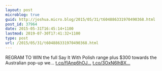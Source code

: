 ```yaml
---
layout: post
microblog: true
guid: http://joshua.micro.blog/2015/05/31/t604886331970490368.html
post_id: 37964
date: 2015-05-31T16:45:14+1100
lastmod: 2019-07-30T17:41:32+1100
type: post
url: /2015/05/31/t604886331970490368.html
---
```

REGRAM TO WIN the full Say It With Polish range plus $300 towards the Australian pop-up we… [t.co/fIAnp6hOJ...](http://t.co/fIAnp6hOJO) [t.co/3OxN6lhBX...](http://t.co/3OxN6lhBXx)
